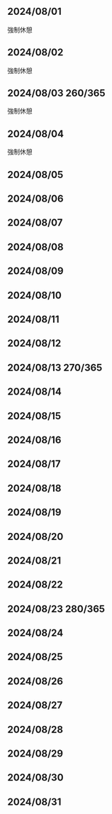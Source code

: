 ## 2024/08/01

強制休憩

## 2024/08/02

強制休憩

## 2024/08/03 260/365

強制休憩

## 2024/08/04

強制休憩

## 2024/08/05

## 2024/08/06

## 2024/08/07

## 2024/08/08

## 2024/08/09

## 2024/08/10

## 2024/08/11

## 2024/08/12

## 2024/08/13 270/365

## 2024/08/14

## 2024/08/15

## 2024/08/16

## 2024/08/17

## 2024/08/18

## 2024/08/19

## 2024/08/20

## 2024/08/21

## 2024/08/22

## 2024/08/23 280/365

## 2024/08/24

## 2024/08/25

## 2024/08/26

## 2024/08/27

## 2024/08/28

## 2024/08/29

## 2024/08/30

## 2024/08/31